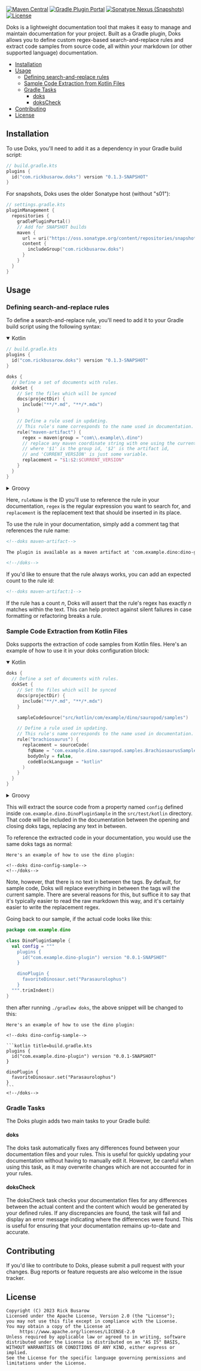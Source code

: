 [![Maven Central](https://img.shields.io/maven-central/v/com.rickbusarow.doks/doks-gradle-plugin?style=flat-square)](https://search.maven.org/search?q=com.rickbusarow.doks)
[![Gradle Plugin Portal](https://img.shields.io/gradle-plugin-portal/v/com.rickbusarow.doks?style=flat-square)](https://plugins.gradle.org/plugin/com.rickbusarow.doks)
[![Sonatype Nexus (Snapshots)](https://img.shields.io/nexus/s/com.rickbusarow.doks/doks-gradle-plugin?label=snapshots&server=https%3A%2F%2Foss.sonatype.org&style=flat-square)](https://oss.sonatype.org/#nexus-search;quick~com.rickbusarow.doks)
[![License](https://img.shields.io/badge/license-apache2.0-blue?style=flat-square.svg)](https://opensource.org/licenses/Apache-2.0)

Doks is a lightweight documentation tool that makes it easy to manage and maintain
documentation for your project. Built as a Gradle plugin, Doks allows you to define custom
regex-based search-and-replace rules and extract code samples from source code,
all within your markdown (or other supported language) documentation.

- [Installation](#installation)
- [Usage](#usage)
  - [Defining search-and-replace rules](#defining-search-and-replace-rules)
  - [Sample Code Extraction from Kotlin Files](#sample-code-extraction-from-kotlin-files)
  - [Gradle Tasks](#gradle-tasks)
    - [doks](#doks)
    - [doksCheck](#dokscheck)
- [Contributing](#contributing)
- [License](#license)

## Installation

To use Doks, you'll need to add it as a dependency in your Gradle build script:

<!--doks plugin-with-version:1-->

```kotlin
// build.gradle.kts
plugins {
  id("com.rickbusarow.doks") version "0.1.3-SNAPSHOT"
}
```

<!--/doks-->

For snapshots, Doks uses the older Sonatype host (without "s01"):

```kotlin
// settings.gradle.kts
pluginManagement {
  repositories {
    gradlePluginPortal()
    // Add for SNAPSHOT builds
    maven {
      url = uri("https://oss.sonatype.org/content/repositories/snapshots/")
      content {
        includeGroup("com.rickbusarow.doks")
      }
    }
  }
}
```

## Usage

### Defining search-and-replace rules

To define a search-and-replace rule, you'll need to add it to your Gradle build script using the
following syntax:

<details open>
<summary>Kotlin</summary>
<!--doks kotlin-dsl-config-simple,dollar-raw-string:1,buildConfig-version:1-->

```kotlin title="build.gradle.kts"
// build.gradle.kts
plugins {
  id("com.rickbusarow.doks") version "0.1.3-SNAPSHOT"
}

doks {
  // Define a set of documents with rules.
  dokSet {
    // Set the files which will be synced
    docs(projectDir) {
      include("**/*.md", "**/*.mdx")
    }

    // Define a rule used in updating.
    // This rule's name corresponds to the name used in documentation.
    rule("maven-artifact") {
      regex = maven(group = "com\\.example\\.dino")
      // replace any maven coordinate string with one using the current version,
      // where '$1' is the group id, '$2' is the artifact id,
      // and 'CURRENT_VERSION' is just some variable.
      replacement = "$1:$2:$CURRENT_VERSION"
    }
  }
}
```

<!--/doks-->
</details>
<details>
<summary>Groovy</summary>
<!--doks groovy-dsl-config-simple,dollar-raw-string:1,buildConfig-version:1-->

```groovy title="build.gradle"
// build.gradle
plugins {
  id 'com.rickbusarow.doks' version '0.1.3-SNAPSHOT'
}

doks {
  // Define a set of documents with rules.
  dokSet {
    // Set the files which will be synced
    docs(projectDir) {
      include '**/*.md', '**/*.mdx'
    }

    // Define a rule used in updating.
    // This rule's name corresponds to the name used in documentation.
    rule('maven-artifact') {
      regex = maven('com\\.example\\.dino')
      // replace any maven coordinate string with one using the current version,
      // where '$1' is the group id, '$2' is the artifact id,
      // and 'CURRENT_VERSION' is just some variable.
      replacement = "\$1:\$2:$CURRENT_VERSION"
    }
  }
}
```

<!--/doks-->
</details>

Here, `ruleName` is the ID you'll use to reference the rule in your documentation, `regex` is the
regular expression you want to search for, and `replacement` is the replacement text that should be
inserted in its place.

To use the rule in your documentation, simply add a comment tag that references the rule name:

```markdown
<!--doks maven-artifact-->

The plugin is available as a maven artifact at 'com.example.dino:dino-gradle-plugin:0.0.0'.

<!--/doks-->
```

If you'd like to ensure that the rule always works, you can add an expected count to the rule id:

```markdown
<!--doks maven-artifact:1-->
```

If the rule has a count _n_, Doks will assert that the rule's regex has exactly _n_ matches within
the text. This can help protect against silent failures in case formatting or refactoring breaks a
rule.

### Sample Code Extraction from Kotlin Files

Doks supports the extraction of code samples from Kotlin files.
Here's an example of how to use it in your doks configuration block:

<details open>
<summary>Kotlin</summary>
<!--doks kotlin-dsl-config-code-->

```kotlin title="build.gradle.kts"
doks {
  // Define a set of documents with rules.
  dokSet {
    // Set the files which will be synced
    docs(projectDir) {
      include("**/*.md", "**/*.mdx")
    }

    sampleCodeSource("src/kotlin/com/example/dino/sauropod/samples")

    // Define a rule used in updating.
    // This rule's name corresponds to the name used in documentation.
    rule("brachiosaurus") {
      replacement = sourceCode(
        fqName = "com.example.dino.sauropod.samples.BrachiosaurusSample.doTheDino",
        bodyOnly = false,
        codeBlockLanguage = "kotlin"
      )
    }
  }
}
```

<!--/doks-->
</details>
<details>
<summary>Groovy</summary>
<!--doks groovy-dsl-config-code-->

```groovy title="build.gradle"
doks {
  // Define a set of documents with rules.
  dokSet {
    // Set the files which will be synced
    docs(projectDir) {
      include '**/*.md', '**/*.mdx'
    }

    sampleCodeSource 'src/kotlin/com/example/dino/sauropod/samples'

    // Define a rule used in updating.
    // This rule's name corresponds to the name used in documentation.
    rule('brachiosaurus') {
      replacement = sourceCode(
          "com.example.dino.sauropod.samples.BrachiosaurusSample.doTheDino",
          false,
          "kotlin"
          )
    }
  }
}
```

<!--/doks-->
</details>

This will extract the source code from a property named `config` defined
inside `com.example.dino.DinoPluginSample` in the `src/test/kotlin` directory. That code will be
included
in the documentation between the opening and closing doks tags, replacing any text in between.

To reference the extracted code in your documentation, you would use the same doks tags as normal:

    Here's an example of how to use the dino plugin:

    <!--doks dino-config-sample-->
    <!--/doks-->

Note, however, that there is no text in between the tags. By default, for sample code, Doks will
replace everything in between the tags will the current sample. There are several reasons for this, but
suffice it to say that it's typically easier to read the raw markdown this way, and it's certainly
easier to write the replacement regex.

Going back to our sample, if the actual code looks like this:

```kotlin
package com.example.dino

class DinoPluginSample {
  val config = """
    plugins {
      id("com.example.dino-plugin") version "0.0.1-SNAPSHOT"
    }

    dinoPlugin {
      favoriteDinosaur.set("Parasaurolophus")
    }
  """.trimIndent()
}
```

then after running `./gradlew doks`, the above snippet will be changed to this:

    Here's an example of how to use the dino plugin:

    <!--doks dino-config-sample-->

    ```kotlin title=build.gradle.kts
    plugins {
      id("com.example.dino-plugin") version "0.0.1-SNAPSHOT"
    }

    dinoPlugin {
      favoriteDinosaur.set("Parasaurolophus")
    }
    ```
    <!--/doks-->

### Gradle Tasks

The Doks plugin adds two main tasks to your Gradle build:

#### doks

The doks task automatically fixes any differences found between your documentation files and
your rules. This is useful for quickly updating your documentation without having to manually edit it.
However, be careful when using this task, as it may overwrite changes which are not accounted for in
your rules.

#### doksCheck

The doksCheck task checks your documentation files for any differences between the actual content
and the content which would be generated by your defined rules. If any discrepancies are found, the
task will fail and display an error message indicating where the differences were found. This is useful
for ensuring that your documentation remains up-to-date and accurate.

## Contributing

If you'd like to contribute to Doks, please submit a pull request with your changes. Bug reports or
feature requests are also welcome in the issue tracker.

## License

```text
Copyright (C) 2023 Rick Busarow
Licensed under the Apache License, Version 2.0 (the "License");
you may not use this file except in compliance with the License.
You may obtain a copy of the License at
     https://www.apache.org/licenses/LICENSE-2.0
Unless required by applicable law or agreed to in writing, software
distributed under the License is distributed on an "AS IS" BASIS,
WITHOUT WARRANTIES OR CONDITIONS OF ANY KIND, either express or implied.
See the License for the specific language governing permissions and
limitations under the License.
```
